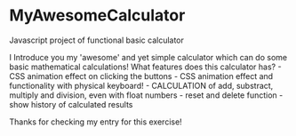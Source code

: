 # MyAwesomeCalculator
Javascript project of functional basic calculator

I Introduce you my 'awesome' and yet simple calculator which can do some basic mathematical calculations!
What features does this calculator has?
                        - CSS animation effect on clicking the buttons
                        - CSS animation effect and functionality with physical keyboard!
                        - CALCULATION of add, substract, multiply and division, even with float numbers
                        - reset and delete function
                        - show history of calculated results

Thanks for checking my entry for this exercise!